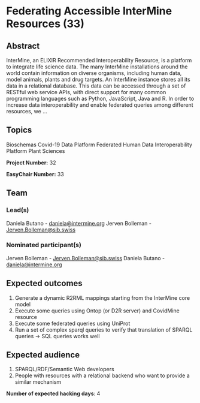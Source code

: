 # Federating Accessible InterMine Resources (33)

## Abstract

InterMine, an ELIXIR Recommended Interoperability Resource, is a platform to integrate life science data. The many InterMine installations around the world contain information on diverse organisms, including human data, model animals, plants and drug targets. An InterMine instance stores all its data in a relational database. This data can be accessed through a set of RESTful web service APIs, with direct support for many common programming languages such as Python, JavaScript, Java and R. In order to increase data interoperability and enable federated queries among different resources, we ...

## Topics

Bioschemas
 Covid-19
 Data Platform
 Federated Human Data
 Interoperability Platform
 Plant Sciences

**Project Number:** 32



**EasyChair Number:** 33

## Team

### Lead(s)

Daniela Butano - daniela@intermine.org
 Jerven Bolleman - Jerven.Bolleman@sib.swiss

### Nominated participant(s)

Jerven Bolleman - Jerven.Bolleman@sib.swiss
 Daniela Butano - daniela@intermine.org

## Expected outcomes

1. Generate a dynamic R2RML mappings starting from the InterMine core model
 2. Execute some queries using Ontop (or D2R server) and CovidMine resource
 3. Execute some federated queries using UniProt
 4. Run a set of complex sparql queries to verify that translation of SPARQL queries -> SQL queries works well

## Expected audience

1. SPARQL/RDF/Semantic Web developers
 2. People with resources with a relational backend who want to provide a similar mechanism

**Number of expected hacking days**: 4


